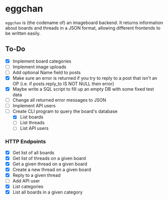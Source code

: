 # eggchan

`eggchan` is (the codename of) an imageboard backend.
It returns information about boards and threads in a JSON format, allowing different frontends to be written easily.

## To-Do

- [x] Implement board categories
- [ ] Implement image uploads
- [ ] Add optional Name field to posts
- [x] Make sure an error is returned if you try to reply to a post that isn't an OP (i.e. if posts.reply_to IS NOT NULL then error)
- [x] Maybe write a SQL script to fill up an empty DB with some fixed test data
- [ ] Change all returned error messages to JSON
- [ ] Implement API users
- [ ] Create CLI program to query the board's database
  - [x] List boards
  - [ ] List threads
  - [ ] List API users

### HTTP Endpoints

- [x] Get list of all boards
- [x] Get list of threads on a given board
- [x] Get a given thread on a given board
- [x] Create a new thread on a given board
- [x] Reply to a given thread
- [ ] Add API user
- [x] List categories
- [x] List all boards in a given category
